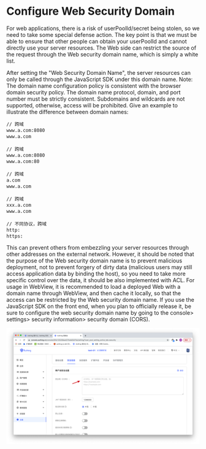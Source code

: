 # Configure Web Security Domain

For web applications, there is a risk of userPoolId/secret being stolen, so we need to take some special defense action. The key point is that we must be able to ensure that other people can obtain your userPoolId and cannot directly use your server resources. The Web side can restrict the source of the request through the Web security domain name, which is simply a white list. 

After setting the "Web Security Domain Name", the server resources can only be called through the JavaScript SDK under this domain name. Note: The domain name configuration policy is consistent with the browser domain security policy. The domain name protocol, domain, and port number must be strictly consistent. Subdomains and wildcards are not supported, otherwise, access will be prohibited. Give an example to illustrate the difference between domain names:
```
// 跨域
www.a.com:8080
www.a.com

// 跨域
www.a.com:8080
www.a.com:80

// 跨域
a.com
www.a.com

// 跨域
xxx.a.com
www.a.com

// 不同协议，跨域
http:
https:

```

This can prevent others from embezzling your server resources through other addresses on the external network. However, it should be noted that the purpose of the Web security domain name is to prevent malicious deployment, not to prevent forgery of dirty data (malicious users may still access application data by binding the host), so you need to take more specific control over the data, it should be also implemented with ACL.
For usage in WebView, it is recommended to load a deployed Web with a domain name through WebView, and then cache it locally, so that the access can be restricted by the Web security domain name.
If you use the JavaScript SDK on the front end, when you plan to officially release it, be sure to configure the web security domain name by going to the console> settings> security information> security domain (CORS).

![](./images/config-domain.png)
